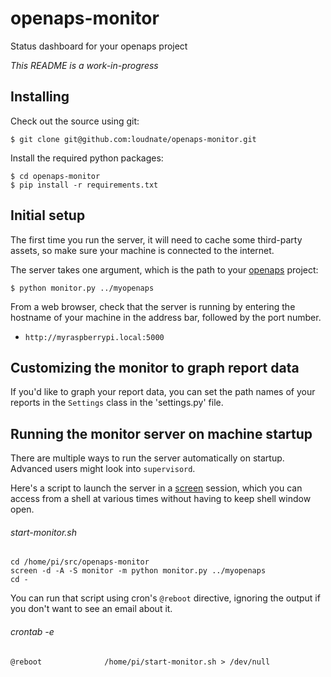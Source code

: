 # openaps-monitor
Status dashboard for your openaps project

_This README is a work-in-progress_

## Installing

Check out the source using git:
```
$ git clone git@github.com:loudnate/openaps-monitor.git
```
Install the required python packages:
```
$ cd openaps-monitor
$ pip install -r requirements.txt
```

## Initial setup
The first time you run the server, it will need to cache some third-party assets, so make sure your machine is connected to the internet.

The server takes one argument, which is the path to your [openaps](https://github.com/openaps/openaps) project:
```
$ python monitor.py ../myopenaps
```

From a web browser, check that the server is running by entering the hostname of your machine in the address bar, followed by the port number.
* `http://myraspberrypi.local:5000`

## Customizing the monitor to graph report data

If you'd like to graph your report data, you can set the path names of your reports in the `Settings` class
in the 'settings.py' file.

## Running the monitor server on machine startup
There are multiple ways to run the server automatically on startup. Advanced users might look into `supervisord`.

Here's a script to launch the server in a [screen](http://ss64.com/bash/screen.html) session, which you can access from a shell at various times without having to keep shell window open.

###### start-monitor.sh
```
cd /home/pi/src/openaps-monitor
screen -d -A -S monitor -m python monitor.py ../myopenaps
cd -
```

You can run that script using cron's `@reboot` directive, ignoring the output if you don't want to see an email about it.

###### crontab -e
```
@reboot              /home/pi/start-monitor.sh > /dev/null
```
